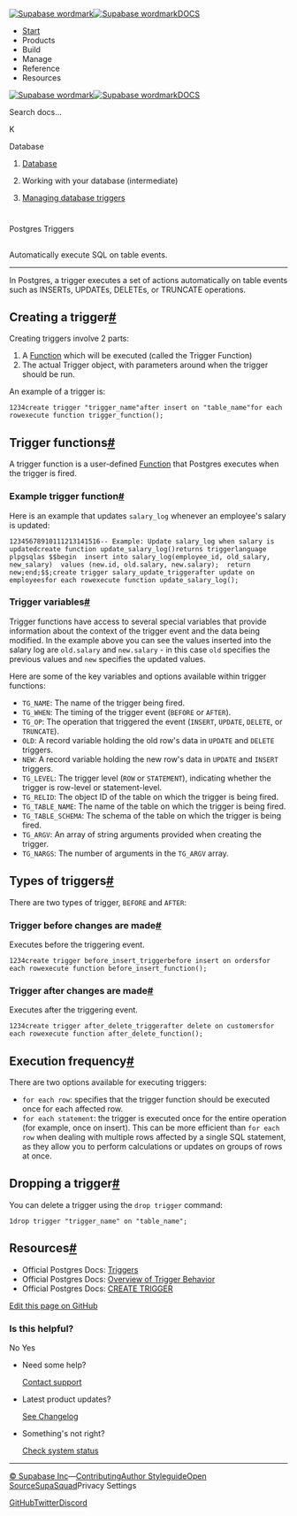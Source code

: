 [![Supabase wordmark](https://supabase.com/docs/_next/image?url=%2Fdocs%2Fsupabase-dark.svg&w=256&q=75&dpl=dpl_5BYG5BkQhU19GEfZfhcgAbeGcRQo)![Supabase wordmark](https://supabase.com/docs/_next/image?url=%2Fdocs%2Fsupabase-light.svg&w=256&q=75&dpl=dpl_5BYG5BkQhU19GEfZfhcgAbeGcRQo)DOCS](https://supabase.com/docs)

-   [Start](https://supabase.com/docs/guides/getting-started)
-   Products
-   Build
-   Manage
-   Reference
-   Resources

[![Supabase wordmark](https://supabase.com/docs/_next/image?url=%2Fdocs%2Fsupabase-dark.svg&w=256&q=75&dpl=dpl_5BYG5BkQhU19GEfZfhcgAbeGcRQo)![Supabase wordmark](https://supabase.com/docs/_next/image?url=%2Fdocs%2Fsupabase-light.svg&w=256&q=75&dpl=dpl_5BYG5BkQhU19GEfZfhcgAbeGcRQo)DOCS](https://supabase.com/docs)

Search docs...

K

Database

1.  [Database](https://supabase.com/docs/guides/database/overview)

3.  Working with your database (intermediate)

5.  [Managing database triggers](https://supabase.com/docs/guides/database/postgres/triggers)

# 

Postgres Triggers

## 

Automatically execute SQL on table events.

* * *

In Postgres, a trigger executes a set of actions automatically on table events such as INSERTs, UPDATEs, DELETEs, or TRUNCATE operations.

## Creating a trigger[#](#creating-a-trigger)

Creating triggers involve 2 parts:

1.  A [Function](https://supabase.com/docs/guides/database/functions) which will be executed (called the Trigger Function)
2.  The actual Trigger object, with parameters around when the trigger should be run.

An example of a trigger is:

```
1234create trigger "trigger_name"after insert on "table_name"for each rowexecute function trigger_function();
```

## Trigger functions[#](#trigger-functions)

A trigger function is a user-defined [Function](https://supabase.com/docs/guides/database/functions) that Postgres executes when the trigger is fired.

### Example trigger function[#](#example-trigger-function)

Here is an example that updates `salary_log` whenever an employee's salary is updated:

```
12345678910111213141516-- Example: Update salary_log when salary is updatedcreate function update_salary_log()returns triggerlanguage plpgsqlas $$begin  insert into salary_log(employee_id, old_salary, new_salary)  values (new.id, old.salary, new.salary);  return new;end;$$;create trigger salary_update_triggerafter update on employeesfor each rowexecute function update_salary_log();
```

### Trigger variables[#](#trigger-variables)

Trigger functions have access to several special variables that provide information about the context of the trigger event and the data being modified. In the example above you can see the values inserted into the salary log are `old.salary` and `new.salary` - in this case `old` specifies the previous values and `new` specifies the updated values.

Here are some of the key variables and options available within trigger functions:

-   `TG_NAME`: The name of the trigger being fired.
-   `TG_WHEN`: The timing of the trigger event (`BEFORE` or `AFTER`).
-   `TG_OP`: The operation that triggered the event (`INSERT`, `UPDATE`, `DELETE`, or `TRUNCATE`).
-   `OLD`: A record variable holding the old row's data in `UPDATE` and `DELETE` triggers.
-   `NEW`: A record variable holding the new row's data in `UPDATE` and `INSERT` triggers.
-   `TG_LEVEL`: The trigger level (`ROW` or `STATEMENT`), indicating whether the trigger is row-level or statement-level.
-   `TG_RELID`: The object ID of the table on which the trigger is being fired.
-   `TG_TABLE_NAME`: The name of the table on which the trigger is being fired.
-   `TG_TABLE_SCHEMA`: The schema of the table on which the trigger is being fired.
-   `TG_ARGV`: An array of string arguments provided when creating the trigger.
-   `TG_NARGS`: The number of arguments in the `TG_ARGV` array.

## Types of triggers[#](#types-of-triggers)

There are two types of trigger, `BEFORE` and `AFTER`:

### Trigger before changes are made[#](#trigger-before-changes-are-made)

Executes before the triggering event.

```
1234create trigger before_insert_triggerbefore insert on ordersfor each rowexecute function before_insert_function();
```

### Trigger after changes are made[#](#trigger-after-changes-are-made)

Executes after the triggering event.

```
1234create trigger after_delete_triggerafter delete on customersfor each rowexecute function after_delete_function();
```

## Execution frequency[#](#execution-frequency)

There are two options available for executing triggers:

-   `for each row`: specifies that the trigger function should be executed once for each affected row.
-   `for each statement`: the trigger is executed once for the entire operation (for example, once on insert). This can be more efficient than `for each row` when dealing with multiple rows affected by a single SQL statement, as they allow you to perform calculations or updates on groups of rows at once.

## Dropping a trigger[#](#dropping-a-trigger)

You can delete a trigger using the `drop trigger` command:

```
1drop trigger "trigger_name" on "table_name";
```

## Resources[#](#resources)

-   Official Postgres Docs: [Triggers](https://www.postgresql.org/docs/current/triggers.html)
-   Official Postgres Docs: [Overview of Trigger Behavior](https://www.postgresql.org/docs/current/trigger-definition.html)
-   Official Postgres Docs: [CREATE TRIGGER](https://www.postgresql.org/docs/current/sql-createtrigger.html)

[Edit this page on GitHub](https://github.com/supabase/supabase/blob/master/apps/docs/content/guides/database/postgres/triggers.mdx)

### Is this helpful?

No Yes

-   Need some help?
    
    [Contact support](https://supabase.com/support)
-   Latest product updates?
    
    [See Changelog](https://supabase.com/changelog)
-   Something's not right?
    
    [Check system status](https://status.supabase.com/)

* * *

[© Supabase Inc](https://supabase.com/)—[Contributing](https://github.com/supabase/supabase/blob/master/apps/docs/DEVELOPERS.md)[Author Styleguide](https://github.com/supabase/supabase/blob/master/apps/docs/CONTRIBUTING.md)[Open Source](https://supabase.com/open-source)[SupaSquad](https://supabase.com/supasquad)Privacy Settings

[GitHub](https://github.com/supabase/supabase)[Twitter](https://twitter.com/supabase)[Discord](https://discord.supabase.com/)